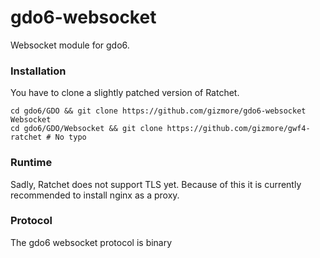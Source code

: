 # gdo6-websocket
Websocket module for gdo6.


### Installation
You have to clone a slightly patched version of Ratchet.

    cd gdo6/GDO && git clone https://github.com/gizmore/gdo6-websocket Websocket
    cd gdo6/GDO/Websocket && git clone https://github.com/gizmore/gwf4-ratchet # No typo

### Runtime
Sadly, Ratchet does not support TLS yet.
Because of this it is currently recommended to install nginx as a proxy.

### 

### Protocol
The gdo6 websocket protocol is binary